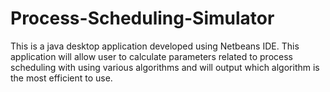 # Process-Scheduling-Simulator
This is a java desktop application developed using Netbeans IDE. This application will allow user to calculate parameters related to process scheduling with using various algorithms and will output which algorithm is the most efficient to use.
